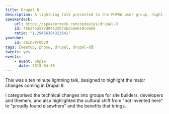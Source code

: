 ```yaml
---
title: Drupal 8
description: A lightning talk presented to the PHPSW user group, highlighting some of the relevant changes in Drupal 8.
speakerdeck:
    url: https://speakerdeck.com/opdavies/drupal-8
    id: 46ba4ba577d94a32b7abdade610ceb69
    ratio: "1.29456384323641"
youtube:
    id: 36zCxPrOOzM
tags: [meetup, phpsw, drupal, drupal-8]
tweets: yes
events:
    - event: phpsw
      date: 2015-04-08
---
```

This was a ten minute lightning talk, designed to highlight the major changes coming in Drupal 8.

I categorised the technical changes into groups for site builders, developers and themers, and also highlighted the cultural shift from "not invented here" to "proudly found elsewhere" and the benefits that brings.
